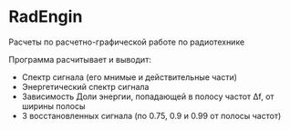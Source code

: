 # RadEngin
Расчеты по расчетно-графической работе по радиотехнике

Программа расчитывает и выводит:
 - Спектр сигнала (его мнимые и действительные части)
 - Энергетический спектр сигнала
 - Зависимость Доли энергии, попадающей в полосу частот Δf, от ширины полосы
 - 3 восстановленных сигнала (по 0.75, 0.9 и 0.99 от полосы частот)
